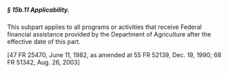 ##### § 15b.11 Applicability. #####

This subpart applies to all programs or activities that receive Federal financial assistance provided by the Department of Agriculture after the effective date of this part.

[47 FR 25470, June 11, 1982, as amended at 55 FR 52139, Dec. 19, 1990; 68 FR 51342, Aug. 26, 2003]